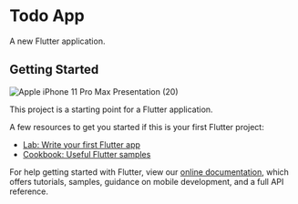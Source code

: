 # Todo App

A new Flutter application.

## Getting Started

![Apple iPhone 11 Pro Max Presentation (20)](https://user-images.githubusercontent.com/54605034/145461792-5348826f-4a41-437e-a9f9-26c7cf9e6e14.png)


This project is a starting point for a Flutter application.

A few resources to get you started if this is your first Flutter project:

- [Lab: Write your first Flutter app](https://flutter.dev/docs/get-started/codelab)
- [Cookbook: Useful Flutter samples](https://flutter.dev/docs/cookbook)

For help getting started with Flutter, view our
[online documentation](https://flutter.dev/docs), which offers tutorials,
samples, guidance on mobile development, and a full API reference.
